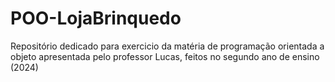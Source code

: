 # POO-LojaBrinquedo

Repositório dedicado para exercicio da matéria de programação orientada a objeto apresentada pelo professor Lucas, feitos no segundo ano de ensino (2024)
